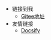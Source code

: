 <!-- _navbar.md -->
* 链接到我
  * [Gitee地址](https://gitee.com/world_started)
* 友情链接
  * [Docsify](https://docsify.js.org/#/)